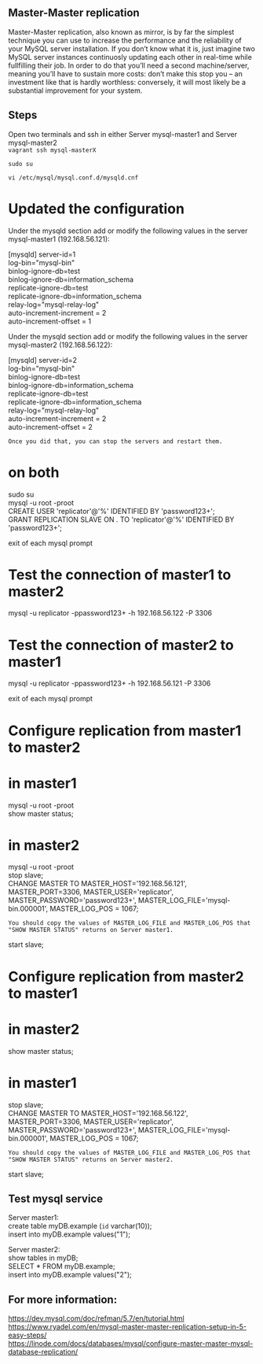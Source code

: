 
## Master-Master replication
Master-Master replication, also known as mirror, is by far the simplest technique you can use to increase the performance and the reliability of your MySQL server installation. If you don’t know what it is, just imagine two MySQL server instances continuosly updating each other in real-time while fullfilling their job. In order to do that you’ll need a second machine/server, meaning you’ll have to sustain more costs: don’t make this stop you – an investment like that is hardly worthless: conversely, it will most likely be a substantial improvement for your system.

## Steps
Open two terminals and ssh in either Server mysql-master1 and Server mysql-master2<br />
`vagrant ssh mysql-masterX`

`sudo su`

`vi /etc/mysql/mysql.conf.d/mysqld.cnf`

# Updated the configuration
Under the mysqld section add or modify the following values in the server mysql-master1 (192.168.56.121):

[mysqld]
server-id=1<br />
log-bin="mysql-bin"<br />
binlog-ignore-db=test<br />
binlog-ignore-db=information_schema<br />
replicate-ignore-db=test<br />
replicate-ignore-db=information_schema<br />
relay-log="mysql-relay-log"<br />
auto-increment-increment = 2<br />
auto-increment-offset = 1<br />

Under the mysqld section add or modify the following values in the server mysql-master2 (192.168.56.122):

[mysqld]
server-id=2<br />
log-bin="mysql-bin"<br />
binlog-ignore-db=test<br />
binlog-ignore-db=information_schema<br />
replicate-ignore-db=test<br />
replicate-ignore-db=information_schema<br />
relay-log="mysql-relay-log"<br />
auto-increment-increment = 2<br />
auto-increment-offset = 2<br />

`Once you did that, you can stop the servers and restart them.`

# on both
sudo su<br />
mysql -u root -proot<br />
CREATE USER 'replicator'@'%' IDENTIFIED BY 'password123+';<br />
GRANT REPLICATION SLAVE ON *.* TO 'replicator'@'%' IDENTIFIED BY 'password123+';<br />

exit of each mysql prompt

# Test the connection of master1 to master2
mysql -u replicator -ppassword123+ -h 192.168.56.122 -P 3306

# Test the connection of master2 to master1
mysql -u replicator -ppassword123+ -h 192.168.56.121 -P 3306

exit of each mysql prompt


# Configure replication from master1 to master2
# in master1
mysql -u root -proot<br />
show master status; <br />

# in master2
mysql -u root -proot<br />
stop slave;<br />
CHANGE MASTER TO MASTER_HOST='192.168.56.121', MASTER_PORT=3306, MASTER_USER='replicator', MASTER_PASSWORD='password123+', MASTER_LOG_FILE='mysql-bin.000001', MASTER_LOG_POS = 1067;

`You should copy the values of MASTER_LOG_FILE and MASTER_LOG_POS that "SHOW MASTER STATUS" returns on Server master1.`

start slave;


# Configure replication from master2 to master1
# in master2
show master status;

# in master1
stop slave;<br />
CHANGE MASTER TO MASTER_HOST='192.168.56.122', MASTER_PORT=3306, MASTER_USER='replicator', MASTER_PASSWORD='password123+', MASTER_LOG_FILE='mysql-bin.000001', MASTER_LOG_POS = 1067;

`You should copy the values of MASTER_LOG_FILE and MASTER_LOG_POS that "SHOW MASTER STATUS" returns on Server master2.`

start slave;


## Test mysql service
Server master1:<br />
create table myDB.example (`id` varchar(10));<br />
insert into myDB.example values("1");<br />

Server master2:<br />
show tables in myDB;<br />
SELECT * FROM myDB.example;<br />
insert into myDB.example values("2");<br />


## For more information:
https://dev.mysql.com/doc/refman/5.7/en/tutorial.html<br />
https://www.ryadel.com/en/mysql-master-master-replication-setup-in-5-easy-steps/<br />
https://linode.com/docs/databases/mysql/configure-master-master-mysql-database-replication/
